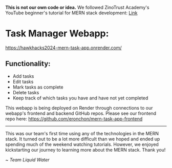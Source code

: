 **This is not our own code or idea.**
We followed ZinoTrust Academy's YouTube beginner's tutorial for MERN stack development:
[Link](https://youtube.com/playlist?list=PLQfqQHJBFM1_v2UaZ0nFshI06f_waErND&si=-6E2klgt-tiVzPI1)

# Task Manager Webapp: 
https://hawkhacks2024-mern-task-app.onrender.com/

## Functionality:
- Add tasks
- Edit tasks
- Mark tasks as complete
- Delete tasks
- Keep track of which tasks you have and have not yet completed

This webapp is being deployed on Render through connections to our webapp's frontend and backend GitHub repos.
Please see our frontend repo here: https://github.com/eronchon/mern-task-app-frontend

---

This was our team's first time using any of the technologies in the MERN stack. It turned out to be a lot more difficult than we hoped and ended up spending much of the weekend watching tutorials. However, we enjoyed kickstarting our journey to learning more about the MERN stack. Thank you!

*~ Team Liquid Water*

